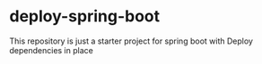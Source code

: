 # deploy-spring-boot
This repository is just a starter project for spring boot with Deploy dependencies in place 